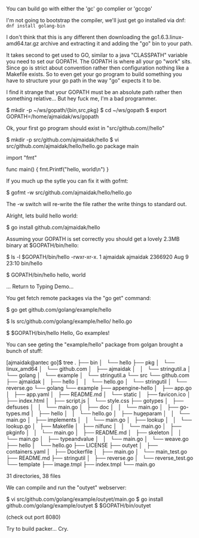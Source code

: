 You can build go with either the 'gc' go complier or 'gccgo'

I'm not going to bootstrap the compiler, we'll just get go installed via dnf: ```dnf install golang-bin```

I don't think that this is any different then downloading the go1.6.3.linux-amd64.tar.gz archive and extracting it and adding the "go" bin to your path.

It takes second to get used to GO, similar to a java "CLASSPATH" variable you need to set our GOPATH.  The GOPATH is where all your go "work" sits.  Since go is strict about convention rather then configuration nothing like a Makefile exists.  So to even get your go program to build something you have to structure your go path in the way "go" expects it to be.

I find it strange that your GOPATH must be an absolute path rather then something relative...  But hey fuck me, I'm a bad programmer.

$ mkdir -p ~/ws/gopath/{bin,src,pkg}
$ cd ~/ws/gopath
$ export GOPATH=/home/ajmaidak/ws/gopath

Ok, your first go program should exist in "src/github.com/<user>/hello"

$ mkdir -p src/github.com/ajmaidak/hello
$ vi src/github.com/ajmaidak/hello/hello.go
package main

import "fmt"

func main() {
    fmt.Printf("hello, world\n")
}

If you much up the sytle you can fix it with gofmt:

$ gofmt -w src/github.com/ajmaidak/hello/hello.go

The -w switch will re-write the file rather the write things to standard out.

Alright, lets build hello world: 

$ go install github.com/ajmaidak/hello

Assuming your GOPATH is set correctly you should get a lovely 2.3MB binary at $GOPATH/bin/hello:

$ ls -l $GOPATH/bin/hello 
-rwxr-xr-x. 1 ajmaidak ajmaidak 2366920 Aug  9 23:10 bin/hello

$ GOPATH/bin/hello 
hello, world


... Return to Typing Demo...

You get fetch remote packages via the "go get" command:

$ go get github.com/golang/example/hello

$ ls src/github.com/golang/example/hello/
hello.go

$ $GOPATH/bin/hello 
Hello, Go examples!

You can see geting the "example/hello" package from golgan brought a bunch of stuff:



[ajmaidak@antec go]$ tree
.
├── bin
│   └── hello
├── pkg
│   └── linux_amd64
│       └── github.com
│           ├── ajmaidak
│           │   └── stringutil.a
│           └── golang
│               └── example
│                   └── stringutil.a
└── src
    └── github.com
        ├── ajmaidak
        │   ├── hello
        │   │   └── hello.go
        │   └── stringutil
        │       └── reverse.go
        └── golang
            └── example
                ├── appengine-hello
                │   ├── app.go
                │   ├── app.yaml
                │   ├── README.md
                │   └── static
                │       ├── favicon.ico
                │       ├── index.html
                │       ├── script.js
                │       └── style.css
                ├── gotypes
                │   ├── defsuses
                │   │   └── main.go
                │   ├── doc
                │   │   └── main.go
                │   ├── go-types.md
                │   ├── hello
                │   │   └── hello.go
                │   ├── hugeparam
                │   │   └── main.go
                │   ├── implements
                │   │   └── main.go
                │   ├── lookup
                │   │   └── lookup.go
                │   ├── Makefile
                │   ├── nilfunc
                │   │   └── main.go
                │   ├── pkginfo
                │   │   └── main.go
                │   ├── README.md
                │   ├── skeleton
                │   │   └── main.go
                │   ├── typeandvalue
                │   │   └── main.go
                │   └── weave.go
                ├── hello
                │   └── hello.go
                ├── LICENSE
                ├── outyet
                │   ├── containers.yaml
                │   ├── Dockerfile
                │   ├── main.go
                │   └── main_test.go
                ├── README.md
                ├── stringutil
                │   ├── reverse.go
                │   └── reverse_test.go
                └── template
                    ├── image.tmpl
                    ├── index.tmpl
                    └── main.go

31 directories, 38 files


We can compile and run the "outyet" webserver:

$ vi src/github.com/golang/example/outyet/main.go
$ go install github.com/golang/example/outyet
$ $GOPATH/bin/outyet

(check out port 8080)

Try to build packer... Cry.







